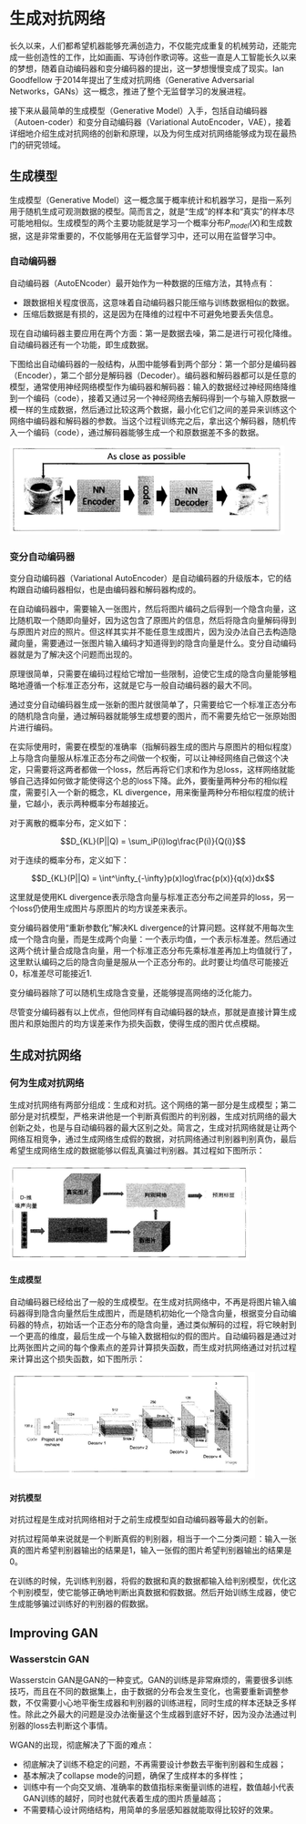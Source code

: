 # 生成对抗网络  

长久以来，人们都希望机器能够充满创造力，不仅能完成重复的机械劳动，还能完成一些创造性的工作，比如画画、写诗创作歌词等。这些一直是人工智能长久以来的梦想，随着自动编码器和变分编码器的提出，这一梦想慢慢变成了现实。Ian Goodfellow 于2014年提出了生成对抗网络（Generative Adversarial Networks，GANs）这一概念，推进了整个无监督学习的发展进程。  

接下来从最简单的生成模型（Generative Model）入手，包括自动编码器（Autoen-coder）和变分自动编码器（Variational AutoEncoder，VAE），接着详细地介绍生成对抗网络的创新和原理，以及为何生成对抗网络能够成为现在最热门的研究领域。  

## 生成模型  

生成模型（Generative Model）这一概念属于概率统计和机器学习，是指一系列用于随机生成可观测数据的模型。简而言之，就是“生成”的样本和“真实”的样本尽可能地相似。生成模型的两个主要功能就是学习一个概率分布$P_{model}(X)$和生成数据，这是非常重要的，不仅能够用在无监督学习中，还可以用在监督学习中。  

### 自动编码器  

自动编码器（AutoENcoder）最开始作为一种数据的压缩方法，其特点有：  

* 跟数据相关程度很高，这意味着自动编码器只能压缩与训练数据相似的数据。
* 压缩后数据是有损的，这是因为在降维的过程中不可避免地要丢失信息。  

现在自动编码器主要应用在两个方面：第一是数据去噪，第二是进行可视化降维。自动编码器还有一个功能，即生成数据。  

下图给出自动编码器的一般结构，从图中能够看到两个部分：第一个部分是编码器（Encoder），第二个部分是解码器（Decoder）。编码器和解码器都可以是任意的模型，通常使用神经网络模型作为编码器和解码器：输入的数据经过神经网络降维到一个编码（code），接着又通过另一个神经网络去解码得到一个与输入原数据一模一样的生成数据，然后通过比较这两个数据，最小化它们之间的差异来训练这个网络中编码器和解码器的参数。当这个过程训练完之后，拿出这个解码器，随机传入一个编码（code），通过解码器能够生成一个和原数据差不多的数据。

![自动编码器结构](../../pics/自动编码器结构.png)  

### 变分自动编码器  

变分自动编码器（Variational AutoEncoder）是自动编码器的升级版本，它的结构跟自动编码器相似，也是由编码器和解码器构成的。  

在自动编码器中，需要输入一张图片，然后将图片编码之后得到一个隐含向量，这比随机取一个随即向量好，因为这包含了原图片的信息，然后将隐含向量解码得到与原图片对应的照片。但这样其实并不能任意生成图片，因为没办法自己去构造隐藏向量，需要通过一张图片输入编码才知道得到的隐含向量是什么。变分自动编码器就是为了解决这个问题而出现的。  

原理很简单，只需要在编码过程给它增加一些限制，迫使它生成的隐含向量能够粗略地遵循一个标准正态分布，这就是它与一般自动编码器的最大不同。  

通过变分自动编码器生成一张新的图片就很简单了，只需要给它一个标准正态分布的随机隐含向量，通过解码器就能够生成想要的图片，而不需要先给它一张原始图片进行编码。  

在实际使用时，需要在模型的准确率（指解码器生成的图片与原图片的相似程度）上与隐含向量服从标准正态分布之间做一个权衡，可以让神经网络自己做这个决定，只需要将这两者都做一个loss，然后再将它们求和作为总loss，这样网络就能够自己选择如何做才能使得这个总的loss下降。此外，要衡量两种分布的相似程度，需要引入一个新的概念，KL divergence，用来衡量两种分布相似程度的统计量，它越小，表示两种概率分布越接近。  

对于离散的概率分布，定义如下：  

$$D_{KL}(P||Q) = \sum_iP(i)log\frac{P(i)}{Q(i)}$$  

对于连续的概率分布，定义如下：  

$$D_{KL}(P||Q) = \int^\infty_{-\infty}p(x)log\frac{p(x)}{q(x)}dx$$  

这里就是使用KL divergence表示隐含向量与标准正态分布之间差异的loss，另一个loss仍使用生成图片与原图片的均方误差来表示。  

变分编码器使用“重新参数化”解决KL divergence的计算问题。这样就不用每次生成一个隐含向量，而是生成两个向量：一个表示均值，一个表示标准差。然后通过这两个统计量合成隐含向量，用一个标准正态分布先乘标准差再加上均值就行了，这里默认编码之后的隐含向量是服从一个正态分布的。此时要让均值尽可能接近0，标准差尽可能接近1.  

变分编码器除了可以随机生成隐含变量，还能够提高网络的泛化能力。  

尽管变分编码器有以上优点，但他同样有自动编码器的缺点，那就是直接计算生成图片和原始图片的均方误差来作为损失函数，使得生成的图片优点模糊。  

## 生成对抗网络  

### 何为生成对抗网络  

生成对抗网络有两部分组成：生成和对抗。这个网络的第一部分是生成模型；第二部分是对抗模型，严格来讲他是一个判断真假图片的判别器，生成对抗网络的最大创新之处，也是与自动编码器的最大区别之处。简言之，生成对抗网络就是让两个网络互相竞争，通过生成网络生成假的数据，对抗网络通过判别器判别真伪，最后希望生成网络生成的数据能够以假乱真骗过判别器。其过程如下图所示：  

![生成对抗网络生成数据过程](../../pics/生成对抗网络生成数据过程.png)  

#### 生成模型  

自动编码器已经给出了一般的生成模型。在生成对抗网络中，不再是将图片输入编码器得到隐含向量然后生成图片，而是随机初始化一个隐含向量，根据变分自动编码器的特点，初始话一个正态分布的隐含向量，通过类似解码的过程，将它映射到一个更高的维度，最后生成一个与输入数据相似的假的图片。自动编码器是通过对比两张图片之间的每个像素点的差异计算损失函数，而生成对抗网络通过对抗过程来计算出这个损失函数，如下图所示：  

![生成模型](../../pics/生成模型.png)  

#### 对抗模型  

对抗过程是生成对抗网络相对于之前生成模型如自动编码器等最大的创新。  

对抗过程简单来说就是一个判断真假的判别器，相当于一个二分类问题：输入一张真的图片希望判别器输出的结果是1，输入一张假的图片希望判别器输出的结果是0。  

在训练的时候，先训练判别器，将假的数据和真的数据都输入给判别模型，优化这个判别模型，使它能够正确地判断出真数据和假数据。然后开始训练生成器，使它生成能够骗过训练好的判别器的假数据。  

## Improving GAN  

### Wasserstcin GAN

Wasserstcin GAN是GAN的一种变式。GAN的训练是非常麻烦的，需要很多训练技巧，而且在不同的数据集上，由于数据的分布会发生变化，也需要重新调整参数，不仅需要小心地平衡生成器和判别器的训练进程，同时生成的样本还缺乏多样性。除此之外最大的问题是没办法衡量这个生成器到底好不好，因为没办法通过判别器的loss去判断这个事情。  

WGAN的出现，彻底解决了下面的难点：  
* 彻底解决了训练不稳定的问题，不再需要设计参数去平衡判别器和生成器；
* 基本解决了collapse mode的问题，确保了生成样本的多样性；
* 训练中有一个向交叉熵、准确率的数值指标来衡量训练的进程，数值越小代表GAN训练的越好，同时也就代表着生成的图片质量越高；
* 不需要精心设计网络结构，用简单的多层感知器就能取得比较好的效果。  
